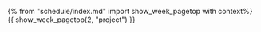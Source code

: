 {% from "schedule/index.md" import show_week_pagetop with context%}
{{ show_week_pagetop(2, "project") }}
